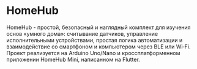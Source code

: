 # HomeHub
HomeHub - простой, безопасный и наглядный комплект для изучения основ «умного дома»: считывание датчиков, управление исполнительными устройствами, простая логика автоматизации и взаимодействие со смартфоном и компьютером через BLE или Wi‑Fi. Проект реализуется на Arduino Uno/Nano и кроссплатформенном приложении HomeHub Mini, написанном на Flutter.
